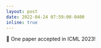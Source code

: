 ```yaml
---
layout: post
date: 2022-04-24 07:59:00-0400
inline: true
---
```


:tada: One paper accepted in ICML 2023!
